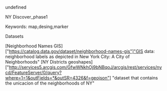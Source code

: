 

undefined

NY Discover_phase1

Keywords: map,desing,marker

Datasets

[Neighborhood Names GIS]["https://catalog.data.gov/dataset/neighborhood-names-gis"]"GIS data: neighborhood labels as depicted in New York City: A City of Neighborhoods"
[NY Districts geoshapes]["http://services5.arcgis.com/GfwWNkhOj9bNBqoJ/arcgis/rest/services/nycd/FeatureServer/0/query?where=1=1&outFields=*&outSR=4326&f=geojson"] "dataset that contains the unicacion of the neighborhoods of NY"
